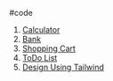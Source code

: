 #code

<ol style="list-style-type: numeric;" class="mx-5 text-md">
            <li><a href="calculator-simple.html" class="">Calculator</a></li>
            <li><a href="bank/index.html" class="">Bank</a></li>
            <li><a href="shopping-cart/index.html" class="">Shopping Cart</a></li>
            <li><a href="todoList/index.html" class="">ToDo List</a></li>
            <li><a href="tailwind/" class="">Design Using Tailwind</a></li>

</ol>
